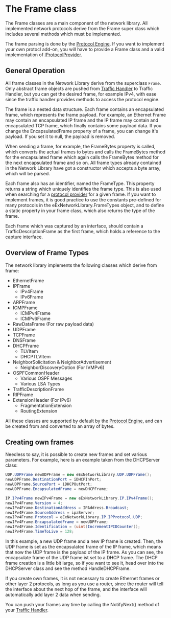 # The Frame class 

The Frame classes are a main component of the network library. All implemented network protocols derive from the Frame super class which includes several methods which must be implemented. 

The frame parsing is done by the [Protocol Engine](Protocol-Engine.md). If you want to implement your own protocl add-on, you will have to provide a Frame class and a valid implementation of [IProtocolProvider](Protocol-Engine.md).

## General Operation

All frame classes in the Network Library derive from the superclass `Frame`. Only abstract frame objects are pushed from [Traffic Handler](Traffic-Handler) to Traffic Handler, but you can get the desired frame, for example IPv4, with ease since the traffic handler provides methods to access the protocol engine. 

The frame is a nested data structure. Each frame contains an encapsulated frame, which represents the frame payload. For example, an Ethernet Frame may contain an encapsulated IP frame and the IP frame may contain and encapsulated TCP frame, which finally contains some payload data. If you change the EncapsulatedFrame property of a frame, you can change it's payload. If you set it to null, the payload is removed.

When sending a frame, for example, the FrameBytes property is called, which converts the actual frames to bytes and calls the FrameBytes method for the encapsulated frame which again calls the FrameBytes method for the next encapsulated frame and so on. All frame types already contained in the Network Library have got a constructor which accepts a byte array, which will be parsed. 

Each frame also has an identifier, named the FrameType. This property returns a string which uniquely identifies the frame type. This is also used when searching for a [protocol provider](Protocol-Engine.md) for a given frame. 
If you want to implement frames, it is good practice to use the constants pre-defined for many protocols in the eExNetworkLibrary.FrameTypes object, and to define a static property in your frame class, which also returns the type of the frame. 

Each frame which was captured by an interface, should contain a TrafficDescriptionFrame as the first frame, which holds a reference to the capture interface.

## Overview of Frame Types

The network library implements the following classes which derive from frame:

* EthernetFrame
* IPFrame
	* IPv4Frame
	* IPv6Frame
* ARPFrame
* ICMPFrame
	* ICMPv4Frame
	* ICMPv6Frame
* RawDataFrame (For raw payload data)
* UDPFrame
* TCPFrame
* DNSFrame
* DHCPFrame
	* TLVItem
	* DHCPTLVItem
* NeighborSolicitation & NeighborAdvertisement
	* NeighborDiscoveryOption (For IVMPv6)
* OSPFCommonHeader
	* Various OSPF Messages
	* Various LSA Types
* TrafficDescriptionFrame
* RIPFrame
* ExtensionHeader (For IPv6)
	* FragmentationExtension
	* RoutingExtension

All these classes are supported by default by the [Protocol Engine](Protocol-Engine.md), and can be created from and converted to an array of bytes. 

## Creating own frames

Needless to say, it is possible to create new frames and set various parameters. For example, here is an example taken from the DHCPServer class:

```csharp
UDP.UDPFrame newUDPFrame = new eExNetworkLibrary.UDP.UDPFrame();
newUDPFrame.DestinationPort = iDHCPInPort;
newUDPFrame.SourcePort = iDHCPOutPort;
newUDPFrame.EncapsulatedFrame = newDHCPFrame;

IP.IPv4Frame newIPv4Frame = new eExNetworkLibrary.IP.IPv4Frame();
newIPv4Frame.Version = 4;
newIPv4Frame.DestinationAddress = IPAddress.Broadcast;
newIPv4Frame.SourceAddress = ipaServer;
newIPv4Frame.Protocol = eExNetworkLibrary.IP.IPProtocol.UDP;
newIPv4Frame.EncapsulatedFrame = newUDPFrame;
newIPv4Frame.Identification = (uint)IncrementIPIDCounter();
newIPv4Frame.TimeToLive = 128;
```

In this example, a new UDP frame and a new IP frame is created. Then, the UDP frame is set as the encapsulated frame of the IP frame, which means that now the UDP frame is the payload of the IP frame. 
As you can see, the encapsulate frame of the UDP frame ist set to a DHCP frame. The DHCP frame creation is a little bit large, so if you want to see it, head over into the DHCPServer class and see the method HandleDHCPFrame.

If you create own frames, it is not necessary to create Ethernet frames or other layer 2 protocols, as long as you use a router, since the router will tell the interface about the next hop of the frame, and the interface will automatically add layer 2 data when sending. 

You can push your frames any time by calling the NotifyNext() method of your [Traffic Handler](Traffic-Handler.md). 
